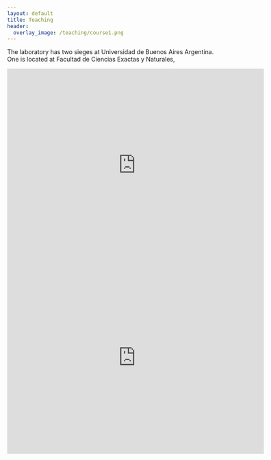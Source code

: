 ```yaml
---
layout: default
title: Teaching
header:
  overlay_image: /teaching/course1.png
---
```


The laboratory has two sieges at Universidad de Buenos Aires Argentina.
One is located at Facultad de Ciencias Exactas y Naturales,
<iframe src="https://www.google.com/maps/embed?pb=!1m18!1m12!1m3!1d3286.4371245021302!2d-58.445393388921985!3d-34.542486154153885!2m3!1f0!2f0!3f0!3m2!1i1024!2i768!4f13.1!3m3!1m2!1s0x95bcb43866c5180b%3A0xa704b3258b20ce37!2sFacultad%20de%20Ciencias%20Exactas%20y%20Naturales%2C%20UBA!5e0!3m2!1ses-419!2sar!4v1701190671611!5m2!1ses-419!2sar" width="600" height="450" style="border:0;" allowfullscreen="" loading="lazy" referrerpolicy="no-referrer-when-downgrade"></iframe>

<iframe src="https://www.google.com/maps/embed?pb=!1m18!1m12!1m3!1d3283.4692727788874!2d-58.37080888891806!3d-34.61757965811719!2m3!1f0!2f0!3f0!3m2!1i1024!2i768!4f13.1!3m3!1m2!1s0x95bcca98f0058631%3A0x98688c83fc192f2e!2sFacultad%20de%20Ingenier%C3%ADa!5e0!3m2!1ses-419!2sar!4v1701190709159!5m2!1ses-419!2sar" width="600" height="450" style="border:0;" allowfullscreen="" loading="lazy" referrerpolicy="no-referrer-when-downgrade"></iframe>
